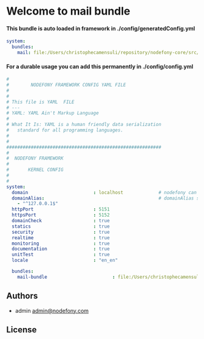 # Welcome to mail bundle

#### This bundle is auto loaded in framework in ./config/generatedConfig.yml
```yaml
system:
  bundles:
    mail: file:/Users/christophecamensuli/repository/nodefony-core/src/bundles/mail-bundle
```

#### For a durable usage you can add this permanently in ./config/config.yml

```yaml
#
#        NODEFONY FRAMEWORK CONFIG YAML FILE
#
#
# This file is YAML  FILE
# ---
# YAML: YAML Ain't Markup Language
#
# What It Is: YAML is a human friendly data serialization
#   standard for all programming languages.
#
#
#########################################################
#
#  NODEFONY FRAMEWORK
#
#       KERNEL CONFIG
#
#
system:
  domain                        : localhost             # nodefony can listen only one domain ( no vhost )  /    [::1] for IPV6 only
  domainAlias:                                          # domainAlias string only <<regexp>>   example ".*\\.nodefony\\.com  ^nodefony\\.eu$ ^.*\\.nodefony\\.eu$"
    - "^127.0.0.1$"
  httpPort                      : 5151
  httpsPort                     : 5152
  domainCheck                   : true
  statics                       : true
  security                      : true
  realtime                      : true
  monitoring                    : true
  documentation                 : true
  unitTest                      : true
  locale                        : "en_en"

  bundles:
    mail-bundle                        : file:/Users/christophecamensuli/repository/nodefony-core/src/bundles/mail-bundle
```


## <a name="authors"></a>Authors

- admin  admin@nodefony.com

##  <a name="license"></a>License

